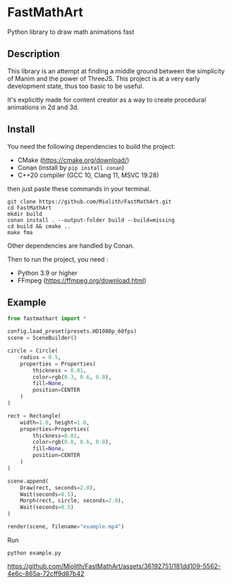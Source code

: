 # FastMathArt
Python library to draw math animations fast

## Description
This library is an attempt at finding a middle ground between the simplicity of Manim and the power of ThreeJS.
This project is at a very early development state, thus too basic to be useful.

It's explicitly made for content creator as a way to create procedural animations in 2d and 3d.

## Install

You need the following dependencies to build the project:
- CMake (https://cmake.org/download/)
- Conan (install by `pip install conan`)
- C++20 compiler (GCC 10, Clang 11, MSVC 19.28)

then just paste these commands in your terminal.

```
git clone https://github.com/Miolith/FastMathArt.git
cd FastMathArt
mkdir build
conan install . --output-folder build --build=missing
cd build && cmake ..
make fma
```
Other dependencies are handled by Conan.

Then to run the project, you need :
- Python 3.9 or higher
- FFmpeg (https://ffmpeg.org/download.html)

## Example
```python
from fastmathart import *

config.load_preset(presets.HD1080p_60fps)
scene = SceneBuilder()

circle = Circle(
    radius = 0.5,
    properties = Properties(
        thickness = 0.01,
        color=rgb(0.3, 0.6, 0.8),
        fill=None,
        position=CENTER
    )
)

rect = Rectangle(
    width=1.0, height=1.0,
    properties=Properties(
        thickness=0.01,
        color=rgb(0.8, 0.6, 0.8),
        fill=None,
        position=CENTER
    )
)

scene.append(
    Draw(rect, seconds=2.0),
    Wait(seconds=0.5),
    Morph(rect, circle, seconds=2.0),
    Wait(seconds=0.5)
)

render(scene, filename="example.mp4")
```
Run
```
python example.py
```
https://github.com/Miolith/FastMathArt/assets/36192751/181dd109-5562-4e6c-865a-72cff9d87b42
